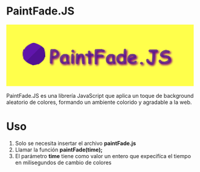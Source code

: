 # PaintFade.JS

<img src="https://github.com/Server1567/PaintFade.JS/blob/master/logo.png" />

PaintFade.JS es una librería JavaScript que aplica un toque de background aleatorio de colores, formando un ambiente colorido y agradable a la web.

# Uso

<ol>
	<li>Solo se necesita insertar el archivo <strong>paintFade.js</strong></li>
	<li>Llamar la función <strong>paintFade(time);</strong></li>
	<li>El parámetro <strong>time</strong> tiene como valor un entero que expecifíca el tiempo en milisegundos de cambio de colores</li>
</ol>

